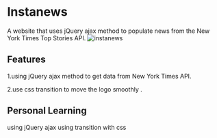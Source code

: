 # Instanews
A website that uses jQuery ajax method to populate news from the New York Times Top Stories API. 
![instanews](https://user-images.githubusercontent.com/37827068/40990313-488f9bf8-68a5-11e8-8e49-77fcfa870e2d.gif)

## Features
1.using jQuery ajax method to get data from New York Times API.

2.use css transition to move the logo smoothly .

## Personal Learning
using jQuery ajax 
using transition with css